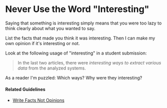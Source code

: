 
# Never Use the Word "Interesting"

Saying that something is interesting simply means that you were too lazy to think clearly about what you wanted to say. 

List the facts that made you think it was interesting. Then I can make my own opinion if it's interesting or not. 


Look at the following usage of "interesting" in a student submission: 

> In the last two articles, there were *interesting ways to extract various data* from the analyzed systems.

As a reader I'm puzzled: Which ways? Why were they interesting? 




#### Related Guidelines

* [Write Facts Not Opinions](https://github.com/mircealungu/student-projects/blob/master/writing_guidelines/Write_Facts_Not_Opinions.md)
